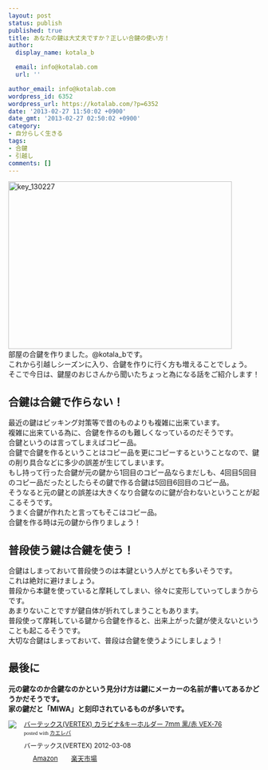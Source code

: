 ```yaml
---
layout: post
status: publish
published: true
title: あなたの鍵は大丈夫ですか？正しい合鍵の使い方！
author:
  display_name: kotala_b

  email: info@kotalab.com
  url: ''

author_email: info@kotalab.com
wordpress_id: 6352
wordpress_url: https://kotalab.com/?p=6352
date: '2013-02-27 11:50:02 +0900'
date_gmt: '2013-02-27 02:50:02 +0900'
category:
- 自分らしく生きる
tags:
- 合鍵
- 引越し
comments: []
---
```

<p><img src="https://kotalab.com/wp-content/uploads/key_130227-448x336.jpg" alt="key_130227" width="448" height="336" class="alignnone size-large wp-image-6353" /><br />
部屋の合鍵を作りました。@kotala_bです。<br />
これから引越しシーズンに入り、合鍵を作りに行く方も増えることでしょう。<br />
そこで今日は、鍵屋のおじさんから聞いたちょっと為になる話をご紹介します！<br />
<!--more--></p>
<h2>合鍵は合鍵で作らない！</h2>
<p>最近の鍵はピッキング対策等で昔のものよりも複雑に出来ています。<br />
複雑に出来ている為に、合鍵を作るのも難しくなっているのだそうです。<br />
合鍵というのは言ってしまえばコピー品。<br />
合鍵で合鍵を作るということはコピー品を更にコピーするということなので、鍵の削り具合などに多少の誤差が生じてしまいます。<br />
もし持って行った合鍵が元の鍵から1回目のコピー品ならまだしも、4回目5回目のコピー品だったとしたらその鍵で作る合鍵は5回目6回目のコピー品。<br />
そうなると元の鍵との誤差は大きくなり合鍵なのに鍵が合わないということが起こるそうです。<br />
うまく合鍵が作れたと言ってもそこはコピー品。<br />
合鍵を作る時は元の鍵から作りましょう！</p>
<h2>普段使う鍵は合鍵を使う！</h2>
<p>合鍵はしまっておいて普段使うのは本鍵という人がとても多いそうです。<br />
これは絶対に避けましょう。<br />
普段から本鍵を使っていると摩耗してしまい、徐々に変形していってしまうからです。<br />
あまりないことですが鍵自体が折れてしまうこともあります。<br />
普段使って摩耗している鍵から合鍵を作ると、出来上がった鍵が使えないということも起こるそうです。<br />
大切な合鍵はしまっておいて、普段は合鍵を使うようにしましょう！</p>
<h2>最後に</h2>
<p><strong>元の鍵なのか合鍵なのかという見分け方は鍵にメーカーの名前が書いてあるかどうかだそうです。<br />
家の鍵だと「MIWA」と刻印されているものが多いです。</strong></p>
<div class="kaerebalink-box" style="text-align:left;padding-bottom:20px;font-size:small;/zoom: 1;overflow: hidden;">
<div class="kaerebalink-image" style="float:left;margin:0 15px 10px 0;"><a href="http://c.af.moshimo.com/af/c/click?a_id=374940&p_id=170&pc_id=185&pl_id=4062&s_v=b5Rz2P0601xu&url=http%3A%2F%2Fwww.amazon.co.jp%2Fexec%2Fobidos%2FASIN%2FB0017M9E5M%2Fref%3Dnosim" rel="nofollow" target="_blank"><img src="http://ecx.images-amazon.com/images/I/416%2BOQKJ8QL._SL160_.jpg" style="border: none;" /></a></div>
<div class="kaerebalink-info" style="line-height:120%;/zoom: 1;overflow: hidden;">
<div class="kaerebalink-name" style="margin-bottom:10px;line-height:120%"><a href="http://c.af.moshimo.com/af/c/click?a_id=374940&p_id=170&pc_id=185&pl_id=4062&s_v=b5Rz2P0601xu&url=http%3A%2F%2Fwww.amazon.co.jp%2Fexec%2Fobidos%2FASIN%2FB0017M9E5M%2Fref%3Dnosim" rel="nofollow" target="_blank">バーテックス(VERTEX) カラビナ&キーホルダー 7mm 黒/赤 VEX-76</a>
<div class="kaerebalink-powered-date" style="font-size:8pt;margin-top:5px;font-family:verdana;line-height:120%">posted with <a href="http://kaereba.com" target="_blank">カエレバ</a></div>
</div>
<div class="kaerebalink-detail" style="margin-bottom:5px;"> バーテックス(VERTEX) 2012-03-08    </div>
<div class="kaerebalink-link1" style="margin-top:10px;">
<div class="shoplinkamazon" style="display:inline;margin-right:5px;background: url('http://img.yomereba.com/tam_k_01.gif') 0 0 no-repeat;padding: 2px 0 2px 18px;white-space: nowrap;"><a href="http://c.af.moshimo.com/af/c/click?a_id=374940&p_id=170&pc_id=185&pl_id=4062&s_v=b5Rz2P0601xu&url=http%3A%2F%2Fwww.amazon.co.jp%2Fgp%2Fsearch%3Fkeywords%3DVEX-76%26__mk_ja_JP%3D%2583J%2583%255E%2583J%2583i" rel="nofollow" target="_blank" >Amazon</a></div>
<div class="shoplinkrakuten" style="display:inline;margin-right:5px;background: url('http://img.yomereba.com/tam_k_01.gif') 0 -50px no-repeat;padding: 2px 0 2px 18px;white-space: nowrap;"><a href="http://c.af.moshimo.com/af/c/click?a_id=374939&p_id=54&pc_id=54&pl_id=616&s_v=b5Rz2P0601xu&url=http%3A%2F%2Fsearch.rakuten.co.jp%2Fsearch%2Fmall%2FVEX-76%2F-%2Ff.1-p.1-s.1-sf.0-st.A-v.2%3Fx%3D0" rel="nofollow" target="_blank" title="楽天市場" >楽天市場</a></div>
</div>
</div>
<div class="booklink-footer" style="clear: left"></div>
</div>
